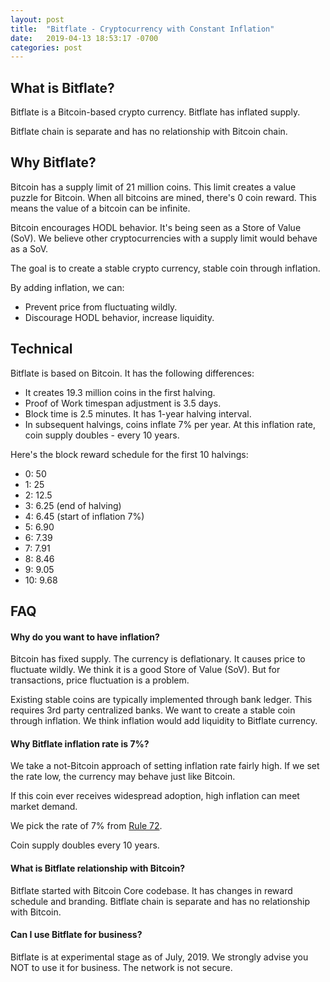 ```yaml
---
layout: post
title:  "Bitflate - Cryptocurrency with Constant Inflation"
date:   2019-04-13 18:53:17 -0700
categories: post
---
```


What is Bitflate?
----------------

Bitflate is a Bitcoin-based crypto currency. Bitflate has inflated supply.

Bitflate chain is separate and has no relationship with Bitcoin chain.

Why Bitflate?
----------------

Bitcoin has a supply limit of 21 million coins. This limit creates a value puzzle for Bitcoin.
When all bitcoins are mined, there's 0 coin reward. This means the value of a bitcoin can
be infinite.

Bitcoin encourages HODL behavior. It's being seen as a Store of Value (SoV). We believe other 
cryptocurrencies with a supply limit would behave as a SoV.

The goal is to create a stable crypto currency, stable coin through inflation.

By adding inflation, we can:

- Prevent price from fluctuating wildly.
- Discourage HODL behavior, increase liquidity.

Technical
----------------

Bitflate is based on Bitcoin. It has the following differences:

- It creates 19.3 million coins in the first halving.
- Proof of Work timespan adjustment is 3.5 days.
- Block time is 2.5 minutes. It has 1-year halving interval.
- In subsequent halvings, coins inflate 7% per year. At this inflation rate, coin supply doubles - every 10 years.

Here's the block reward schedule for the first 10 halvings:

- 0: 50
- 1: 25
- 2: 12.5
- 3: 6.25 (end of halving)
- 4: 6.45 (start of inflation 7%)
- 5: 6.90
- 6: 7.39
- 7: 7.91
- 8: 8.46
- 9: 9.05
- 10: 9.68

FAQ
----------------

#### Why do you want to have inflation?

Bitcoin has fixed supply. The currency is deflationary. It causes price to fluctuate wildly. We think it is a good Store of Value (SoV). But for transactions, price fluctuation is a problem.

Existing stable coins are typically implemented through bank ledger. This requires 3rd party centralized banks. We want to create a stable coin through inflation. We think inflation would add liquidity to Bitflate currency.

#### Why Bitflate inflation rate is 7%?

We take a not-Bitcoin approach of setting inflation rate fairly high. If we set the rate low, the currency may behave just like Bitcoin.

If this coin ever receives widespread adoption, high inflation can meet market demand.

We pick the rate of 7% from [Rule 72](https://en.wikipedia.org/wiki/Rule_of_72).

Coin supply doubles every 10 years.

#### What is Bitflate relationship with Bitcoin?

Bitflate started with Bitcoin Core codebase. It has changes in reward schedule and branding.
Bitflate chain is separate and has no relationship with Bitcoin.

#### Can I use Bitflate for business?

Bitflate is at experimental stage as of July, 2019. We strongly advise you NOT to use it for business. The network is not secure.